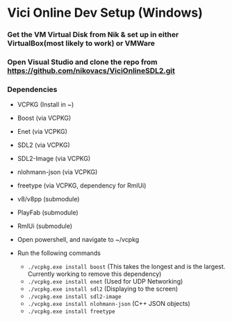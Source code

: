 # Vici Online Dev Setup (Windows)
### Get the VM Virtual Disk from Nik & set up in either VirtualBox(most likely to work) or VMWare
### Open Visual Studio and clone the repo from https://github.com/nikovacs/ViciOnlineSDL2.git
### Dependencies
* VCPKG (Install in ~)
* Boost (via VCPKG)
* Enet (via VCPKG)
* SDL2 (via VCPKG)
* SDL2-Image (via VCPKG)
* nlohmann-json (via VCPKG)
* freetype (via VCPKG, dependency for RmlUi)
* v8/v8pp (submodule)
* PlayFab (submodule)
* RmlUi (submodule)

* Open powershell, and navigate to ~/vcpkg
* Run the following commands
  * `./vcpkg.exe install boost` (This takes the longest and is the largest. Currently working to remove this dependency)
  * `./vcpkg.exe install enet`  (Used for UDP Networking)
  * `./vcpkg.exe install sdl2`  (Displaying to the screen)
  * `./vcpkg.exe install sdl2-image`
  * `./vcpkg.exe install nlohmann-json` (C++ JSON objects)
  * `./vcpkg.exe install freetype`
